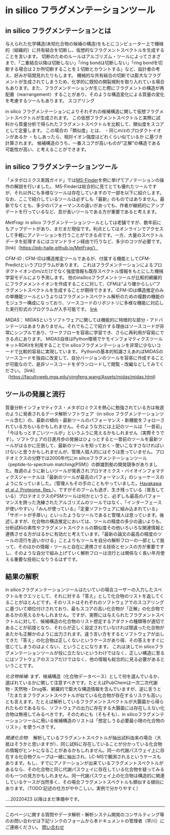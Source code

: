 # in silico フラグメンテーションツール


## in silico フラグメンテーションとは

与えられた化学構造(未知化合物の候補の構造)をもとにコンピューター上で機械的（組織的）に共有結合を切断し、仮想的なフラグメントスペクトルを生成することを言います。 切断のためのルールはアルゴリズム・ツールによってさまざまで、「二重結合以降は切断しない」「ring bondは切断しない」「ring bondを切断する場合は２か所切断することを１切断とカウントする」など、設計者の考え、好みが垣間見れたりもします。 機械的な共有結合の切断では膨大なフラグメントが生成されてしまうため、化学的に既知の開裂規則を取り入れている場合もあります。また、フラグメンテーションが生じた際にフラグメントの構造が再配置（rearrangement）することがあり、そのような構造変化による質量の変化を考慮するツールもあります。
スコアリング

in silico フラグメンテーションによりそれぞれの候補構造に関して仮想フラグメントスペクトルが生成されます。 この仮想フラグメントスペクトルと実際に試料から質量分析で得られたフラグメントスペクトルを比較して、類似度をスコアとして定量します。 この場合の「類似度」とは、 ・同じm/zのプロダクトイオンがあるか ・もしあったら、相対イオン強度はどれくらい似ているか に基づき計算されます。 候補構造のうち、一番スコアが高いものが”正解”の構造である可能性が高い、と考えることができます。


## in silico フラグメンテーションツール

「メタボロミクス実践ガイド」では[MS-Finder](http://prime.psc.riken.jp/compms/msfinder/main.html)を例に挙げてアノテーションの操作の解説を行いました。 MS-Finderは総合的に見てとても優れたツールですが、それ以外にも多様なツールは存在していますので一部を以下に紹介します。 なお、ここで紹介しているツールは必ずしも「最新」のものではありません。最新でなくとも、多少のパフォーマンスの違いがあっても、作者が継続的にアップデートを行っているなど、息が長いツールである方が重要であると考えます。

*MetFrag*: in silico フラグメンテーションツールとしては老舗ですが、数年前にもアップデートがあり、まだまだ現役です。利点としてはオンラインでアクセスして手軽にアノテーションを行うことができる点です。一方、大量のスペクトルデータを処理するにはコマンドライン経由で行うなど、多少のコツが必要です。 [link]（https://ipb-halle.github.io/MetFrag/）

*CFM-ID* : CFM-IDは構造推定ツールであるが、付属する機能としてCFM-Predictというプログラムがあります。 これはフラグメンテーションによるプロダクトイオンのm/zだけでなく強度情報も既存スペクトル情報をもとにした機械学習モデルにより予測します。 他のinsilicoフラグメントツールが比較的網羅的にフラグメメントイオンを作成することに対して、CFMは“より確からしい”フラグメントスペクトルを生成することが期待できます。 CFM-IDは構造推定のみの単機能ツールというよりはフラグメントスペクトル解析のための複数の機能のモジュラー構成になっており、ソースコードのリポジトリに多様な機能に対応した実行形式のプログラムが入手可能です。 [link](https://cfmid.wishartlab.com/)

*MIDAS*： MIDASというソフトウェアに関しては機能的に特徴的な部分・アドバンテージはあまりありません。それでもここで紹介する理由はソースコードが非常にシンプルであり、ワークフローを容易に学習でき、さらに再利用が容易にできる点にあります。 MIDAS自体はPython環境でケモインフォマティクスツールキットRDKitを利用することでin silicoフラグメンテーションを非常に少ないコードで比較的容易に実現しています。 Pythonの基本的知識さえあればMIDASのソースコードを独自に改変して、自分バージョンのツールを容易に作成することが可能なので、是非ソースコードをダウンロードして閲覧・改編などしてみてください。 [link]（https://facultyweb.mga.edu/yingfeng.wang/Assets/midas/midas.html)

## ツールの発展と流行
質量分析インフォマティクス・メタボロミクスを熱心に勉強されている方は毎週のように発表されるデータ解析ソフトウェア（in silico フラグメンテーションツール含む）の、最新の傾向・最新ツールのパフォーマンス・新機能をフォローされている方もいるかもしれません。そのような方には上記のツールは「一昔前」「今はもっとすごいツールが」というふうに見えるかもしれません（実際そうです）。ソフトウェアの日進月歩の発展はひょっとすると一昔前のツールを最新ツールがはるかに圧倒して、最新のツールを知っておく・使いこなすさなければいけないと思うかもしれませんが、管理人個人的にはそうは思っていません。プロテオミクスの分野では2000年代にin silicoフラグメンテーションツール（peptide-to-spectrum matching(PSM)）の群雄割拠の開発競争がありました。毎週のように新しいツールが発表されプロテオミクス・バイオインフォマティクスジャーナルは「最新のツールが最高のパフォーマンス」のショーケースのようになっていました。（管理人もその手のこともやっていました。[Hayakawa et al J. Proteome. Res.](https://pubs.acs.org/doi/full/10.1021/pr400446z)）。ですがそのブームも過ぎ、生き残っている（普及している）プロテオミクスのPSMツールは何かというと、必ずしも最高のパフォーマンスを誇った洗練されたアルゴリズムのツールではなく、「インターフェースが使いやすい」「みんが使っている」「定量ソフトウェアに組み込まれている」「サポートが手厚い」といったようなツールであると管理人は思っています。後述しますが、化合物の構造推定においては、ツールの精度の多少の違いよりも、分析試料の素性やフラグメントスペクトルの類似度その他いろいろな関連情報と連携させる方がはるかに有効だと考えています。「最新の論文の最高の精度のツールの流行を追いかける」ことよりもツールを自分の解析フローの一部として扱って、そのほかの情報・ツールと自在に連携させる技術とセンスの方が重要ですし、そのような自分で組み上げていく解析フローは流行とは関係なく長い年月使える重要な技術になりうるはずです。




## 結果の解釈

in silicoフラグメンテーションツールはたいていの場合ユーザーの入力したスペクトルをクエリとして、それに対する「答え」として化合物のリストを返してくることがほとんどです。そのリストはそれぞれのソフトウェアでのスコアリングに基づいて順位付けされており、最もスコアの高い化合物が「正解」の化合物であるかの見えるかもしれません。ですが、実際には与えられたフラグメントスペクトルに対して、候補構造の化合物のリスト想定するアダクトの種類等が適切であることが前提となり、それらが正しく設定されていなければ間違った化合物があたかも正解かのように出力されます。違う言い方をするとソフトウェアが出してきた「答え」の化合物は正しくないというケースがあり得、その答えをすぐに信じてしまうのはよくない、ということになります。
これは決してin silicoフラグメンテーションツールが役に立たないというわけではなく、正しい構造に至るにはソフトウェアのスコアだけではなく、他の情報も総合的に見る必要があるということです。

*化合物候補*: まず、候補構造（化合物データベース）として何を選んでいるか、選ばれているかに関して注意すべきです。たとえばPubChemは一次二次代謝物・天然物・Drug等、網羅的で膨大な構造情報を含んでいますが、逆に言うと「たまたまフラグメントスペクトルが似ている化合物が存在するリスクも高い」とも言えます。たとえば解析しているフラグメントスペクトルが大腸菌から得られたものであるなら、ソフトウェアの出力に存在する大腸菌には存在しえない化合物は無視してみるべきです。そのためにも（そもそも）、in silicoフラグメンテーションツールに用いる候補構造のリストは「想定しうる必要最小限の化合物のリスト」を使うべきです。


*関連化合物*:　解析しているフラグメントスペクトルが抽出試料由来の場合（大抵はそうかと思いますが）、同じ試料に存在していることが分かっている化合物の情報がヒントになることがあるかもしれません。同一の代謝パスウェイ上に存在する化合物グループは一緒に抽出され、LC-MSで観測されるというケースもあります。もし、すでにアノテーションが出来ているフラグメントスペクトルがあるなら、その化合物と同じ代謝パスウェイに存在している化合物を疑ってみるのも一つの見方かもしれません。同一代謝パスウェイ上の化合物は構造的に関連しているケースが当然多く、その場合フラグメントスペクトルも類似する傾向にあります。（TODO:記述の仕方がややこしい。実例で分かりやすく）

....20220423 以降はまだ準備中です。



---
このページに関する質問やデータ解析・解析システム開発のコンサルティング等のお問い合わせは下記リンクのフォームから本ドキュメントの管理者（早川）にご連絡ください。
[問い合わせ](https://docs.google.com/forms/d/e/1FAIpQLSe6AOt0oZvLJeJqJulQ3PcHuT05Lmu0SMUHUM82rRntMgCNmw/viewform?usp=pp_url)
